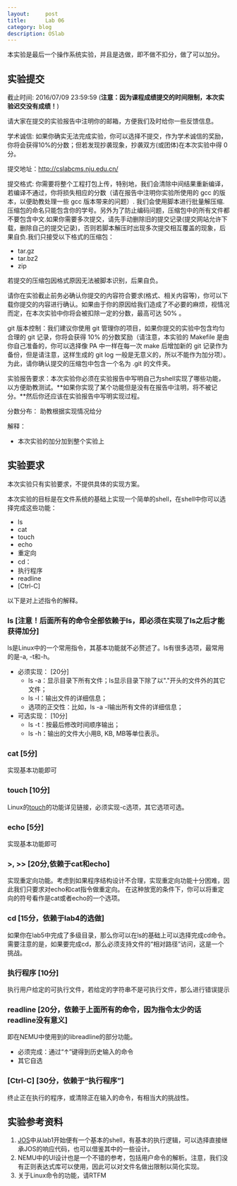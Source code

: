 ```yaml
---
layout:     post
title:      Lab 06
category: blog
description: OSlab
---
```



本实验是最后一个操作系统实验，并且是选做，即不做不扣分，做了可以加分。

## 实验提交

截止时间: 2016/07/09 23:59:59 (**注意：因为课程成绩提交的时间限制，本次实验迟交没有成绩！**)

请大家在提交的实验报告中注明你的邮箱，方便我们及时给你一些反馈信息。

学术诚信: 如果你确实无法完成实验，你可以选择不提交，作为学术诚信的奖励，你将会获得10%的分数；但若发现抄袭现象，抄袭双方(或团体)在本次实验中得 0 分。

提交地址：http://cslabcms.nju.edu.cn/

提交格式: 你需要将整个工程打包上传，特别地，我们会清除中间结果重新编译，若编译不通过，你将损失相应的分数（请在报告中注明你实验所使用的 gcc 的版本，以便助教处理一些 gcc 版本带来的问题）. 我们会使用脚本进行批量解压缩. 压缩包的命名只能包含你的学号。另外为了防止编码问题，压缩包中的所有文件都不要包含中文.如果你需要多次提交，请先手动删除旧的提交记录(提交网站允许下载，删除自己的提交记录)，否则若脚本解压时出现多次提交相互覆盖的现象，后果自负.我们只接受以下格式的压缩包：

- tar.gz
- tar.bz2
- zip

若提交的压缩包因格式原因无法被脚本识别，后果自负。

请你在实验截止前务必确认你提交的内容符合要求(格式、相关内容等)，你可以下载你提交的内容进行确认。如果由于你的原因给我们造成了不必要的麻烦，视情况而定，在本次实验中你将会被扣除一定的分数，最高可达 50% 。

git 版本控制：我们建议你使用 git 管理你的项目，如果你提交的实验中包含均匀合理的 git 记录，你将会获得 10% 的分数奖励（请注意，本实验的 Makefile 是由你自己准备的，你可以选择像 PA 中一样在每一次 make 后增加新的 git 记录作为备份，但是请注意，这样生成的 git log 一般是无意义的，所以不能作为加分项）。为此，请你确认提交的压缩包中包含一个名为 .git 的文件夹。

实验报告要求：本次实验你必须在实验报告中写明自己为shell实现了哪些功能，以方便助教测试。**如果你实现了某个功能但是没有在报告中注明，将不被记分。**然后你还应该在实验报告中写明实现过程。

分数分布：
助教根据实现情况给分


解释：
- 本次实验的加分加到整个实验上

## 实验要求

本次实验只有实验要求，不提供具体的实现方案。

本次实验的目标是在文件系统的基础上实现一个简单的shell，在shell中你可以选择完成这些功能：

- ls
- cat
- touch
- echo
- 重定向
- cd：
- 执行程序
- readline
- [Ctrl-C]

以下是对上述指令的解释。

### ls		[注意！后面所有的命令全部依赖于ls，即必须在实现了ls之后才能获得加分]
ls是Linux中的一个常用指令，其基本功能就不必赘述了。ls有很多选项，最常用的是-a, -t和-h。

- 必须实现：	[20分]
	- ls -a：显示目录下所有文件；ls显示目录下除了以"."开头的文件外的其它文件；
	- ls -l：输出文件的详细信息；
	- 选项的正交性：比如，ls -a -l输出所有文件的详细信息；
- 可选实现：	[10分]
	- ls -t：按最后修改时间顺序输出；
	- ls -h：输出的文件大小用B, KB, MB等单位表示。

### cat		[5分]	
实现基本功能即可

### touch	[10分]
Linux的[touch](http://linux.die.net/man/1/touch)的功能详见链接，必须实现-c选项，其它选项可选。

### echo	[5分]
实现基本功能即可

### >, >>	[20分,依赖于cat和echo]
实现重定向功能。考虑到如果程序结构设计不合理，实现重定向功能十分困难，因此我们只要求对echo和cat指令做重定向。
在这种放宽的条件下，你可以将重定向的符号看作是cat或者echo的一个选项。

### cd		[15分，依赖于lab4的选做]
如果你在lab5中完成了多级目录，那么你可以在ls的基础上可以选择完成cd命令。
需要注意的是，如果要完成cd，那么必须支持文件的“相对路径”访问，这是一个挑战。

### 执行程序	[10分]
执行用户给定的可执行文件，若给定的字符串不是可执行文件，那么进行错误提示

### readline	[20分，依赖于上面所有的命令，因为指令太少的话readline没有意义]
即在NEMU中使用到的libreadline的部分功能。

- 必须完成：通过“↑”键得到历史输入的命令
- 其它自选

### [Ctrl-C]		[30分，依赖于“执行程序”]
终止正在执行的程序，或清除正在输入的命令，有相当大的挑战性。

## 实验参考资料

1. [JOS](https://pdos.csail.mit.edu/6.828/2014/tools.html)中从lab1开始便有一个基本的shell，有基本的执行逻辑，可以选择直接继承JOS的响应代码，也可以借鉴其中的一些设计。
2. NEMU中的UI设计也是一个不错的参考，包括用户命令的解析。注意，我们没有正则表达式库可以使用，因此可以对文件名做出限制以简化实现。
3. 关于Linux命令的功能，请RTFM
